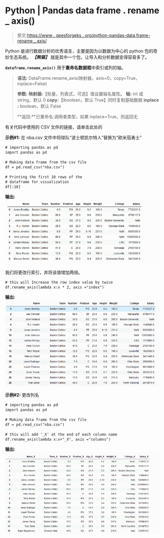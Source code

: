 # Python | Pandas data frame . rename _ axis()

> 原文:[https://www . geesforgeks . org/python-pandas-data frame-rename _ axis/](https://www.geeksforgeeks.org/python-pandas-dataframe-rename_axis/)

Python 是进行数据分析的优秀语言，主要是因为以数据为中心的 python 包的奇妙生态系统。 ***【熊猫】*** 就是其中一个包，让导入和分析数据变得容易多了。

**`dataframe.rename_axis()`** 用于**重命名数据框**中索引或列的轴。

> **语法:** DataFrame.rename_axis(映射器，axis=0，copy=True，inplace=False)
> 
> **参数:**
> **映射器:**【标量，列表式，可选】值设置轴名属性。
> **轴:** int 或 string，默认 0
> **copy:**【iboolean，默认 True】同时复制基础数据
> **inplace :** boolean，默认 False
> 
> **返回:**已重命名:调用者类型，如果 inplace=True，则返回无

有关代码中使用的 CSV 文件的链接，请单击此处的

**示例#1:** 在 nba.csv 文件中将球队“波士顿凯尔特人”替换为“欧米茄勇士”

```
# importing pandas as pd
import pandas as pd

# Making data frame from the csv file
df = pd.read_csv("nba.csv")

# Printing the first 10 rows of the 
# dataframe for visualization
df[:10]
```

**输出:**
![](img/836ed1d13f8962a28804f881cfca5a18.png)

我们将更改行索引，并将该值增加两倍。

```
# this will Increase the row index value by twice
df.rename_axis(lambda x:x * 2, axis ="index")
```

**输出:**
![](img/96c8f7ff598972d7e71fe999e513fcc7.png)

**示例#2:** 更改列名

```
# importing pandas as pd
import pandas as pd

# Making data frame from the csv file
df = pd.read_csv("nba.csv")

# this will add '_X' at the end of each column name
df.rename_axis(lambda x:x+"_X", axis ="columns")
```

**输出:**
![](img/cfad5997ce2728727cfe634564e39f69.png)